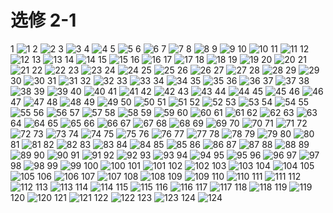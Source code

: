 # 选修 2-1

1
![1](../../book/人教版高中数学A版选修2-1/人教版高中数学A版选修2-1_1.png)
2
![2](../../book/人教版高中数学A版选修2-1/人教版高中数学A版选修2-1_2.png)
3
![3](../../book/人教版高中数学A版选修2-1/人教版高中数学A版选修2-1_3.png)
4
![4](../../book/人教版高中数学A版选修2-1/人教版高中数学A版选修2-1_4.png)
5
![5](../../book/人教版高中数学A版选修2-1/人教版高中数学A版选修2-1_5.png)
6
![6](../../book/人教版高中数学A版选修2-1/人教版高中数学A版选修2-1_6.png)
7
![7](../../book/人教版高中数学A版选修2-1/人教版高中数学A版选修2-1_7.png)
8
![8](../../book/人教版高中数学A版选修2-1/人教版高中数学A版选修2-1_8.png)
9
![9](../../book/人教版高中数学A版选修2-1/人教版高中数学A版选修2-1_9.png)
10
![10](../../book/人教版高中数学A版选修2-1/人教版高中数学A版选修2-1_10.png)
11
![11](../../book/人教版高中数学A版选修2-1/人教版高中数学A版选修2-1_11.png)
12
![12](../../book/人教版高中数学A版选修2-1/人教版高中数学A版选修2-1_12.png)
13
![13](../../book/人教版高中数学A版选修2-1/人教版高中数学A版选修2-1_13.png)
14
![14](../../book/人教版高中数学A版选修2-1/人教版高中数学A版选修2-1_14.png)
15
![15](../../book/人教版高中数学A版选修2-1/人教版高中数学A版选修2-1_15.png)
16
![16](../../book/人教版高中数学A版选修2-1/人教版高中数学A版选修2-1_16.png)
17
![17](../../book/人教版高中数学A版选修2-1/人教版高中数学A版选修2-1_17.png)
18
![18](../../book/人教版高中数学A版选修2-1/人教版高中数学A版选修2-1_18.png)
19
![19](../../book/人教版高中数学A版选修2-1/人教版高中数学A版选修2-1_19.png)
20
![20](../../book/人教版高中数学A版选修2-1/人教版高中数学A版选修2-1_20.png)
21
![21](../../book/人教版高中数学A版选修2-1/人教版高中数学A版选修2-1_21.png)
22
![22](../../book/人教版高中数学A版选修2-1/人教版高中数学A版选修2-1_22.png)
23
![23](../../book/人教版高中数学A版选修2-1/人教版高中数学A版选修2-1_23.png)
24
![24](../../book/人教版高中数学A版选修2-1/人教版高中数学A版选修2-1_24.png)
25
![25](../../book/人教版高中数学A版选修2-1/人教版高中数学A版选修2-1_25.png)
26
![26](../../book/人教版高中数学A版选修2-1/人教版高中数学A版选修2-1_26.png)
27
![27](../../book/人教版高中数学A版选修2-1/人教版高中数学A版选修2-1_27.png)
28
![28](../../book/人教版高中数学A版选修2-1/人教版高中数学A版选修2-1_28.png)
29
![29](../../book/人教版高中数学A版选修2-1/人教版高中数学A版选修2-1_29.png)
30
![30](../../book/人教版高中数学A版选修2-1/人教版高中数学A版选修2-1_30.png)
31
![31](../../book/人教版高中数学A版选修2-1/人教版高中数学A版选修2-1_31.png)
32
![32](../../book/人教版高中数学A版选修2-1/人教版高中数学A版选修2-1_32.png)
33
![33](../../book/人教版高中数学A版选修2-1/人教版高中数学A版选修2-1_33.png)
34
![34](../../book/人教版高中数学A版选修2-1/人教版高中数学A版选修2-1_34.png)
35
![35](../../book/人教版高中数学A版选修2-1/人教版高中数学A版选修2-1_35.png)
36
![36](../../book/人教版高中数学A版选修2-1/人教版高中数学A版选修2-1_36.png)
37
![37](../../book/人教版高中数学A版选修2-1/人教版高中数学A版选修2-1_37.png)
38
![38](../../book/人教版高中数学A版选修2-1/人教版高中数学A版选修2-1_38.png)
39
![39](../../book/人教版高中数学A版选修2-1/人教版高中数学A版选修2-1_39.png)
40
![40](../../book/人教版高中数学A版选修2-1/人教版高中数学A版选修2-1_40.png)
41
![41](../../book/人教版高中数学A版选修2-1/人教版高中数学A版选修2-1_41.png)
42
![42](../../book/人教版高中数学A版选修2-1/人教版高中数学A版选修2-1_42.png)
43
![43](../../book/人教版高中数学A版选修2-1/人教版高中数学A版选修2-1_43.png)
44
![44](../../book/人教版高中数学A版选修2-1/人教版高中数学A版选修2-1_44.png)
45
![45](../../book/人教版高中数学A版选修2-1/人教版高中数学A版选修2-1_45.png)
46
![46](../../book/人教版高中数学A版选修2-1/人教版高中数学A版选修2-1_46.png)
47
![47](../../book/人教版高中数学A版选修2-1/人教版高中数学A版选修2-1_47.png)
48
![48](../../book/人教版高中数学A版选修2-1/人教版高中数学A版选修2-1_48.png)
49
![49](../../book/人教版高中数学A版选修2-1/人教版高中数学A版选修2-1_49.png)
50
![50](../../book/人教版高中数学A版选修2-1/人教版高中数学A版选修2-1_50.png)
51
![51](../../book/人教版高中数学A版选修2-1/人教版高中数学A版选修2-1_51.png)
52
![52](../../book/人教版高中数学A版选修2-1/人教版高中数学A版选修2-1_52.png)
53
![53](../../book/人教版高中数学A版选修2-1/人教版高中数学A版选修2-1_53.png)
54
![54](../../book/人教版高中数学A版选修2-1/人教版高中数学A版选修2-1_54.png)
55
![55](../../book/人教版高中数学A版选修2-1/人教版高中数学A版选修2-1_55.png)
56
![56](../../book/人教版高中数学A版选修2-1/人教版高中数学A版选修2-1_56.png)
57
![57](../../book/人教版高中数学A版选修2-1/人教版高中数学A版选修2-1_57.png)
58
![58](../../book/人教版高中数学A版选修2-1/人教版高中数学A版选修2-1_58.png)
59
![59](../../book/人教版高中数学A版选修2-1/人教版高中数学A版选修2-1_59.png)
60
![60](../../book/人教版高中数学A版选修2-1/人教版高中数学A版选修2-1_60.png)
61
![61](../../book/人教版高中数学A版选修2-1/人教版高中数学A版选修2-1_61.png)
62
![62](../../book/人教版高中数学A版选修2-1/人教版高中数学A版选修2-1_62.png)
63
![63](../../book/人教版高中数学A版选修2-1/人教版高中数学A版选修2-1_63.png)
64
![64](../../book/人教版高中数学A版选修2-1/人教版高中数学A版选修2-1_64.png)
65
![65](../../book/人教版高中数学A版选修2-1/人教版高中数学A版选修2-1_65.png)
66
![66](../../book/人教版高中数学A版选修2-1/人教版高中数学A版选修2-1_66.png)
67
![67](../../book/人教版高中数学A版选修2-1/人教版高中数学A版选修2-1_67.png)
68
![68](../../book/人教版高中数学A版选修2-1/人教版高中数学A版选修2-1_68.png)
69
![69](../../book/人教版高中数学A版选修2-1/人教版高中数学A版选修2-1_69.png)
70
![70](../../book/人教版高中数学A版选修2-1/人教版高中数学A版选修2-1_70.png)
71
![71](../../book/人教版高中数学A版选修2-1/人教版高中数学A版选修2-1_71.png)
72
![72](../../book/人教版高中数学A版选修2-1/人教版高中数学A版选修2-1_72.png)
73
![73](../../book/人教版高中数学A版选修2-1/人教版高中数学A版选修2-1_73.png)
74
![74](../../book/人教版高中数学A版选修2-1/人教版高中数学A版选修2-1_74.png)
75
![75](../../book/人教版高中数学A版选修2-1/人教版高中数学A版选修2-1_75.png)
76
![76](../../book/人教版高中数学A版选修2-1/人教版高中数学A版选修2-1_76.png)
77
![77](../../book/人教版高中数学A版选修2-1/人教版高中数学A版选修2-1_77.png)
78
![78](../../book/人教版高中数学A版选修2-1/人教版高中数学A版选修2-1_78.png)
79
![79](../../book/人教版高中数学A版选修2-1/人教版高中数学A版选修2-1_79.png)
80
![80](../../book/人教版高中数学A版选修2-1/人教版高中数学A版选修2-1_80.png)
81
![81](../../book/人教版高中数学A版选修2-1/人教版高中数学A版选修2-1_81.png)
82
![82](../../book/人教版高中数学A版选修2-1/人教版高中数学A版选修2-1_82.png)
83
![83](../../book/人教版高中数学A版选修2-1/人教版高中数学A版选修2-1_83.png)
84
![84](../../book/人教版高中数学A版选修2-1/人教版高中数学A版选修2-1_84.png)
85
![85](../../book/人教版高中数学A版选修2-1/人教版高中数学A版选修2-1_85.png)
86
![86](../../book/人教版高中数学A版选修2-1/人教版高中数学A版选修2-1_86.png)
87
![87](../../book/人教版高中数学A版选修2-1/人教版高中数学A版选修2-1_87.png)
88
![88](../../book/人教版高中数学A版选修2-1/人教版高中数学A版选修2-1_88.png)
89
![89](../../book/人教版高中数学A版选修2-1/人教版高中数学A版选修2-1_89.png)
90
![90](../../book/人教版高中数学A版选修2-1/人教版高中数学A版选修2-1_90.png)
91
![91](../../book/人教版高中数学A版选修2-1/人教版高中数学A版选修2-1_91.png)
92
![92](../../book/人教版高中数学A版选修2-1/人教版高中数学A版选修2-1_92.png)
93
![93](../../book/人教版高中数学A版选修2-1/人教版高中数学A版选修2-1_93.png)
94
![94](../../book/人教版高中数学A版选修2-1/人教版高中数学A版选修2-1_94.png)
95
![95](../../book/人教版高中数学A版选修2-1/人教版高中数学A版选修2-1_95.png)
96
![96](../../book/人教版高中数学A版选修2-1/人教版高中数学A版选修2-1_96.png)
97
![97](../../book/人教版高中数学A版选修2-1/人教版高中数学A版选修2-1_97.png)
98
![98](../../book/人教版高中数学A版选修2-1/人教版高中数学A版选修2-1_98.png)
99
![99](../../book/人教版高中数学A版选修2-1/人教版高中数学A版选修2-1_99.png)
100
![100](../../book/人教版高中数学A版选修2-1/人教版高中数学A版选修2-1_100.png)
101
![101](../../book/人教版高中数学A版选修2-1/人教版高中数学A版选修2-1_101.png)
102
![102](../../book/人教版高中数学A版选修2-1/人教版高中数学A版选修2-1_102.png)
103
![103](../../book/人教版高中数学A版选修2-1/人教版高中数学A版选修2-1_103.png)
104
![104](../../book/人教版高中数学A版选修2-1/人教版高中数学A版选修2-1_104.png)
105
![105](../../book/人教版高中数学A版选修2-1/人教版高中数学A版选修2-1_105.png)
106
![106](../../book/人教版高中数学A版选修2-1/人教版高中数学A版选修2-1_106.png)
107
![107](../../book/人教版高中数学A版选修2-1/人教版高中数学A版选修2-1_107.png)
108
![108](../../book/人教版高中数学A版选修2-1/人教版高中数学A版选修2-1_108.png)
109
![109](../../book/人教版高中数学A版选修2-1/人教版高中数学A版选修2-1_109.png)
110
![110](../../book/人教版高中数学A版选修2-1/人教版高中数学A版选修2-1_110.png)
111
![111](../../book/人教版高中数学A版选修2-1/人教版高中数学A版选修2-1_111.png)
112
![112](../../book/人教版高中数学A版选修2-1/人教版高中数学A版选修2-1_112.png)
113
![113](../../book/人教版高中数学A版选修2-1/人教版高中数学A版选修2-1_113.png)
114
![114](../../book/人教版高中数学A版选修2-1/人教版高中数学A版选修2-1_114.png)
115
![115](../../book/人教版高中数学A版选修2-1/人教版高中数学A版选修2-1_115.png)
116
![116](../../book/人教版高中数学A版选修2-1/人教版高中数学A版选修2-1_116.png)
117
![117](../../book/人教版高中数学A版选修2-1/人教版高中数学A版选修2-1_117.png)
118
![118](../../book/人教版高中数学A版选修2-1/人教版高中数学A版选修2-1_118.png)
119
![119](../../book/人教版高中数学A版选修2-1/人教版高中数学A版选修2-1_119.png)
120
![120](../../book/人教版高中数学A版选修2-1/人教版高中数学A版选修2-1_120.png)
121
![121](../../book/人教版高中数学A版选修2-1/人教版高中数学A版选修2-1_121.png)
122
![122](../../book/人教版高中数学A版选修2-1/人教版高中数学A版选修2-1_122.png)
123
![123](../../book/人教版高中数学A版选修2-1/人教版高中数学A版选修2-1_123.png)
124
![124](../../book/人教版高中数学A版选修2-1/人教版高中数学A版选修2-1_124.png)
